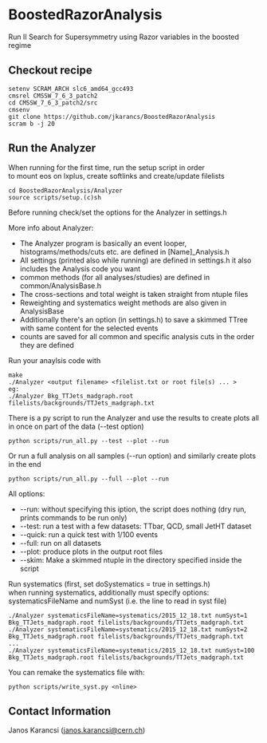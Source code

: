 # BoostedRazorAnalysis
Run II Search for Supersymmetry using Razor variables in the boosted regime

## Checkout recipe

```Shell
setenv SCRAM_ARCH slc6_amd64_gcc493
cmsrel CMSSW_7_6_3_patch2
cd CMSSW_7_6_3_patch2/src
cmsenv
git clone https://github.com/jkarancs/BoostedRazorAnalysis
scram b -j 20
```

## Run the Analyzer

When running for the first time, run the setup script in order  
to mount eos on lxplus, create softlinks and create/update filelists
```Shell
cd BoostedRazorAnalysis/Analyzer
source scripts/setup.(c)sh
```

Before running check/set the options for the Analyzer in settings.h

More info about Analyzer:
   * The Analyzer program is basically an event looper, histograms/methods/cuts etc. are defined in [Name]_Analysis.h
   * All settings (printed also while running) are defined in settings.h it also includes the Analysis code you want
   * common methods (for all analyses/studies) are defined in common/AnalysisBase.h
   * The cross-sections and total weight is taken straight from ntuple files
   * Reweighting and systematics weight methods are also given in AnalysisBase
   * Additionally there's an option (in settings.h) to save a skimmed TTree with same content for the selected events
   * counts are saved for all common and specific analysis cuts in the order they are defined

Run your anaylsis code with
```Shell
make
./Analyzer <output filename> <filelist.txt or root file(s) ... >
eg:
./Analyzer Bkg_TTJets_madgraph.root filelists/backgrounds/TTJets_madgraph.txt
```

There is a py script to run the Analyzer and use the results to create plots all in once
on part of the data (--test option)
```Shell
python scripts/run_all.py --test --plot --run
```

Or run a full analysis on all samples (--run option) and similarly create plots in the end
```Shell
python scripts/run_all.py --full --plot --run
```

All options:
   * --run: without specifying this iption, the script does nothing (dry run, prints commands to be run only)
   * --test: run a test with a few datasets: TTbar, QCD, small JetHT dataset
   * --quick: run a quick test with 1/100 events
   * --full: run on all datasets
   * --plot: produce plots in the output root files
   * --skim: Make a skimmed ntuple in the directory specified inside the script

Run systematics (first, set doSystematics = true in settings.h)  
when running systematics, additionally must specify options:  
systematicsFileName and numSyst (i.e. the line to read in syst file)
```Shell
./Analyzer systematicsFileName=systematics/2015_12_18.txt numSyst=1   Bkg_TTJets_madgraph.root filelists/backgrounds/TTJets_madgraph.txt
./Analyzer systematicsFileName=systematics/2015_12_18.txt numSyst=2   Bkg_TTJets_madgraph.root filelists/backgrounds/TTJets_madgraph.txt
...
./Analyzer systematicsFileName=systematics/2015_12_18.txt numSyst=100 Bkg_TTJets_madgraph.root filelists/backgrounds/TTJets_madgraph.txt
```

You can remake the systematics file with:
```Shell
python scripts/write_syst.py <nline>
```

## Contact Information

Janos Karancsi (janos.karancsi@cern.ch)


